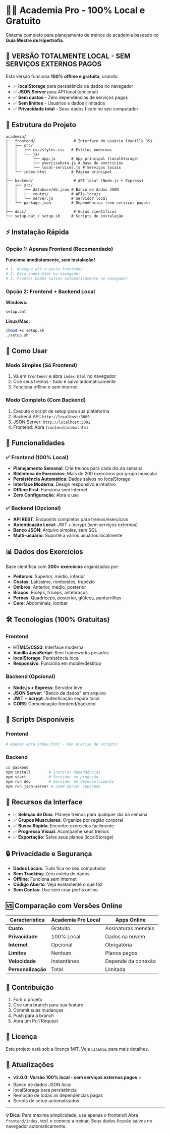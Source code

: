 # 🏋️‍♂️ Academia Pro - 100% Local e Gratuito

Sistema completo para planejamento de treinos de academia baseado no **Guia Mestre de Hipertrofia**. 

## 🎯 **VERSÃO TOTALMENTE LOCAL - SEM SERVIÇOS EXTERNOS PAGOS**

Esta versão funciona **100% offline e gratuita**, usando:
- ✅ **localStorage** para persistência de dados no navegador
- ✅ **JSON Server** para API local (opcional)
- ✅ **Sem custos** - Zero dependências de serviços pagos
- ✅ **Sem limites** - Usuários e dados ilimitados
- ✅ **Privacidade total** - Seus dados ficam no seu computador

## 📁 Estrutura do Projeto

```
academia/
├── frontend/                 # Interface do usuário (Vanilla JS)
│   ├── src/
│   │   ├── css/styles.css   # Estilos modernos
│   │   └── js/
│   │       ├── app.js       # App principal (localStorage)
│   │       ├── exerciseData.js # Base de exercícios
│   │       └── local-services.js # Serviços locais
│   └── index.html           # Página principal
│
├── backend/                  # API local (Node.js + Express)
│   ├── src/
│   │   ├── database/db.json # Banco de dados JSON
│   │   ├── routes/          # APIs locais
│   │   └── server.js        # Servidor local
│   └── package.json         # Dependências (sem serviços pagos)
│
├── docs/                     # Guias científicos
└── setup.bat / setup.sh     # Scripts de instalação
```

## ⚡ Instalação Rápida

### Opção 1: Apenas Frontend (Recomendado) 
**Funciona imediatamente, sem instalação!**

```bash
# 1. Navegue até a pasta frontend/
# 2. Abra index.html no navegador
# 3. Pronto! Dados salvos automaticamente no navegador
```

### Opção 2: Frontend + Backend Local

**Windows:**
```cmd
setup.bat
```

**Linux/Mac:**
```bash
chmod +x setup.sh
./setup.sh
```

## 🚀 Como Usar

### Modo Simples (Só Frontend)
1. Vá em `frontend/` e abra `index.html` no navegador
2. Crie seus treinos - tudo é salvo automaticamente
3. Funciona offline e sem internet

### Modo Completo (Com Backend)
1. Execute o script de setup para sua plataforma
2. Backend API: `http://localhost:3000`
3. JSON Server: `http://localhost:3001` 
4. Frontend: Abra `frontend/index.html`

## 🎯 Funcionalidades

### ✅ Frontend (100% Local)
- **Planejamento Semanal**: Crie treinos para cada dia da semana
- **Biblioteca de Exercícios**: Mais de 200 exercícios por grupo muscular
- **Persistência Automática**: Dados salvos no localStorage
- **Interface Moderna**: Design responsivo e intuitivo
- **Offline First**: Funciona sem internet
- **Zero Configuração**: Abra e use

### ✅ Backend (Opcional)
- **API REST**: Endpoints completos para treinos/exercícios
- **Autenticação Local**: JWT + bcrypt (sem serviços externos)
- **Banco JSON**: Arquivo simples, sem SQL
- **Multi-usuário**: Suporte a vários usuários localmente

## 📊 Dados dos Exercícios

Base científica com **200+ exercícios** organizados por:

- **Peitorais**: Superior, médio, inferior
- **Costas**: Latíssimo, romboides, trapézio
- **Ombros**: Anterior, médio, posterior
- **Braços**: Bíceps, tríceps, antebraços
- **Pernas**: Quadríceps, posterior, glúteos, panturrilhas
- **Core**: Abdominais, lombar

## 🛠️ Tecnologias (100% Gratuitas)

### Frontend
- **HTML5/CSS3**: Interface moderna
- **Vanilla JavaScript**: Sem frameworks pesados
- **localStorage**: Persistência local
- **Responsivo**: Funciona em mobile/desktop

### Backend (Opcional)
- **Node.js + Express**: Servidor leve
- **JSON Server**: "Banco de dados" em arquivo
- **JWT + bcrypt**: Autenticação segura local
- **CORS**: Comunicação frontend/backend

## 🔧 Scripts Disponíveis

### Frontend
```bash
# Apenas abra index.html - não precisa de scripts!
```

### Backend
```bash
cd backend
npm install        # Instalar dependências
npm start          # Servidor em produção
npm run dev        # Servidor em desenvolvimento  
npm run json-server # JSON Server separado
```

## 📱 Recursos da Interface

- ✅ **Seleção de Dias**: Planeje treinos para qualquer dia da semana
- ✅ **Grupos Musculares**: Organize por região corporal
- ✅ **Busca Rápida**: Encontre exercícios facilmente
- ✅ **Progresso Visual**: Acompanhe seus treinos
- ✅ **Exportação**: Salve seus planos (localStorage)

## 🔒 Privacidade e Segurança

- **Dados Locais**: Tudo fica no seu computador
- **Sem Tracking**: Zero coleta de dados
- **Offline**: Funciona sem internet
- **Código Aberto**: Veja exatamente o que faz
- **Sem Contas**: Use sem criar perfis online

## 🆚 Comparação com Versões Online

| Característica | Academia Pro Local | Apps Online |
|---|---|---|
| **Custo** | Gratuito | Assinaturas mensais |
| **Privacidade** | 100% Local | Dados na nuvem |
| **Internet** | Opcional | Obrigatória |
| **Limites** | Nenhum | Planos pagos |
| **Velocidade** | Instantâneo | Depende da conexão |
| **Personalização** | Total | Limitada |

## 🤝 Contribuição

1. Fork o projeto
2. Crie uma branch para sua feature
3. Commit suas mudanças
4. Push para a branch
5. Abra um Pull Request

## 📄 Licença

Este projeto está sob a licença MIT. Veja `LICENSE` para mais detalhes.

## 🔄 Atualizações

- **v2.0.0**: **Versão 100% local - sem serviços externos pagos** ⭐
- Banco de dados JSON local
- localStorage para persistência
- Remoção de todas as dependências pagas
- Scripts de setup automatizados

---

**💡 Dica**: Para máxima simplicidade, use apenas o frontend! Abra `frontend/index.html` e comece a treinar. Seus dados ficarão salvos no navegador automaticamente.
